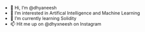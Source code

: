 - 👋 Hi, I’m @dhyaneesh
- 👀 I’m interested in Artifical Intelligence and Machine Learning 
- 🌱 I’m currently learning Solidity
- 📫 Hit me up on @dhyxneesh on Instagram 

<!---
xoxo-twod/xoxo-twod is a ✨ special ✨ repository because its `README.md` (this file) appears on your GitHub profile.
You can click the Preview link to take a look at your changes.
--->
